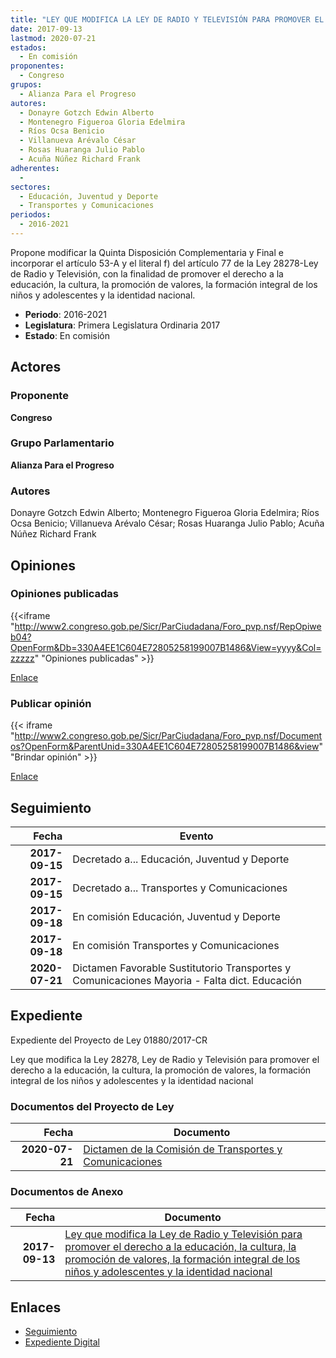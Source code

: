 ```yaml
---
title: "LEY QUE MODIFICA LA LEY DE RADIO Y TELEVISIÓN PARA PROMOVER EL DERECHO A LA EDUCACIÓN, LA CULTURA, LA PROMOCIÓN DE VALORES, LA FORMACIÓN INTEGRAL DE LOS NIÑOS Y ADOLESCENTES Y LA IDENTIDAD NACIONAL"
date: 2017-09-13
lastmod: 2020-07-21
estados: 
  - En comisión
proponentes: 
  - Congreso
grupos: 
  - Alianza Para el Progreso
autores: 
  - Donayre Gotzch Edwin Alberto
  - Montenegro Figueroa Gloria Edelmira
  - Ríos Ocsa Benicio
  - Villanueva Arévalo César
  - Rosas Huaranga Julio Pablo
  - Acuña Núñez Richard Frank
adherentes: 
  - 
sectores: 
  - Educación, Juventud y Deporte
  - Transportes y Comunicaciones
periodos: 
  - 2016-2021
---
```


Propone modificar la Quinta Disposición Complementaria y Final e incorporar el artículo 53-A y el literal f) del artículo 77 de la Ley 28278-Ley de Radio y Televisión, con la finalidad de promover el derecho a la educación, la cultura, la promoción de valores, la formación integral de los niños y adolescentes y la identidad nacional.

- **Periodo**: 2016-2021
- **Legislatura**: Primera Legislatura Ordinaria 2017
- **Estado**: En comisión

## Actores

### Proponente

**Congreso**

### Grupo Parlamentario

**Alianza Para el Progreso**

### Autores

Donayre Gotzch Edwin Alberto; Montenegro Figueroa Gloria Edelmira; Ríos Ocsa Benicio; Villanueva Arévalo César; Rosas Huaranga Julio Pablo; Acuña Núñez Richard Frank


## Opiniones

### Opiniones publicadas

{{<iframe "http://www2.congreso.gob.pe/Sicr/ParCiudadana/Foro_pvp.nsf/RepOpiweb04?OpenForm&Db=330A4EE1C604E72805258199007B1486&View=yyyy&Col=zzzzz" "Opiniones publicadas" >}}

[Enlace](http://www2.congreso.gob.pe/Sicr/ParCiudadana/Foro_pvp.nsf/RepOpiweb04?OpenForm&Db=330A4EE1C604E72805258199007B1486&View=yyyy&Col=zzzzz)
### Publicar opinión

{{< iframe "http://www2.congreso.gob.pe/Sicr/ParCiudadana/Foro_pvp.nsf/Documentos?OpenForm&ParentUnid=330A4EE1C604E72805258199007B1486&view" "Brindar opinión" >}}

[Enlace](http://www2.congreso.gob.pe/Sicr/ParCiudadana/Foro_pvp.nsf/Documentos?OpenForm&ParentUnid=330A4EE1C604E72805258199007B1486&view)

## Seguimiento

| Fecha | Evento |
|------:|--------|
| **2017-09-15** | Decretado a... Educación, Juventud y Deporte|
| **2017-09-15** | Decretado a... Transportes y Comunicaciones|
| **2017-09-18** | En comisión Educación, Juventud y Deporte|
| **2017-09-18** | En comisión Transportes y Comunicaciones|
| **2020-07-21** | Dictamen Favorable Sustitutorio Transportes y Comunicaciones Mayoria - Falta dict. Educación|


## Expediente

Expediente del Proyecto de Ley 01880/2017-CR

Ley que modifica la Ley 28278, Ley de Radio y Televisión para promover el derecho a la educación, la cultura, la promoción de valores, la formación integral de los niños y adolescentes y la identidad nacional


### Documentos del Proyecto de Ley

| Fecha | Documento |
|------:|--------|
| **2020-07-21** | [Dictamen de la Comisión de Transportes y Comunicaciones](http://www.leyes.congreso.gob.pe/Documentos/2016_2021/Dictamenes/Proyectos_de_Ley/01880DC23MAY20200721.pdf) |

### Documentos de Anexo

| Fecha | Documento |
|------:|--------|
| **2017-09-13** | [Ley que modifica la Ley de Radio y Televisión para promover el derecho a la educación, la cultura, la promoción de valores, la formación integral de los niños y adolescentes y la identidad nacional](http://www.leyes.congreso.gob.pe/Documentos/2016_2021/Proyectos_de_Ley_y_de_Resoluciones_Legislativas/PL0188020170913.pdf) |

## Enlaces 

- [Seguimiento](http://www2.congreso.gob.pehttp://www2.congreso.gob.pe/Sicr/TraDocEstProc/CLProLey2016.nsf/f7fff46988ca05b1052578e100829cc7/5b0157f5c0a65d620525819a007d771d?OpenDocument)
- [Expediente Digital](http://www2.congreso.gob.pehttp://www2.congreso.gob.pe/Sicr/TraDocEstProc/CLProLey2016.nsf/f7fff46988ca05b1052578e100829cc7/5b0157f5c0a65d620525819a007d771d?OpenDocument&Click=05257FB7005EB655.eb71d0cf91d8294e05256cdf006b5706/$Body/0.1C6C)
